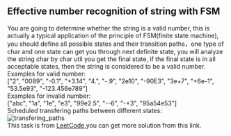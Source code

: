 ## Effective number recognition of string with FSM
You are going to determine whether the string is a valid number, this is actually a typical application of the principle of FSM(finite state machine), you should define all possible states and their transition paths，one type of char and one state can get you through next definite state, you will analyze the string char by char util you get the final state, if the final state is in all acceptable states, then the string is considered to be a valid number.  
Examples for valid number:  
["2", "0089", "-0.1", "+3.14", "4.", "-.9", "2e10", "-90E3", "3e+7", "+6e-1", "53.5e93", "-123.456e789"]  
Examples for invalid number:  
["abc", "1a", "1e", "e3", "99e2.5", "--6", "-+3", "95a54e53"]  
Scheduled transfering paths between different states:  
![transfering_paths](https://github.com/huakeda1/Basic-algorithm-and-framework-study-for-AI/valid_number_recognition_with_fsm/raw/master/associated_pngs/transfering_paths.png)  
This task is from [LeetCode](https://leetcode-cn.com/problems/valid-number),you can get more solution from this link.
